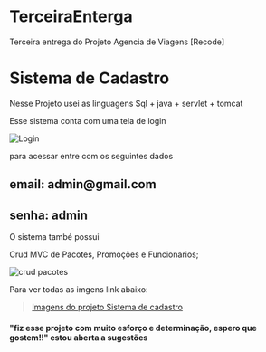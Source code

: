# TerceiraEnterga
Terceira entrega do Projeto Agencia de Viagens [Recode]

<h1>Sistema de Cadastro</h1> 
 
 Nesse Projeto  usei as linguagens Sql + java + servlet + tomcat 
 

 
   Esse sistema conta com uma tela de login<br>
   
   ![Login](https://user-images.githubusercontent.com/106941474/192399047-14536a00-c633-4107-a3ff-39fc9ad524a8.png)

   
   para acessar entre com os seguintes dados
  
   <h2>email: admin@gmail.com</h2>
    <h2>senha: admin</h2>
   
   O sistema també possui 
   
   Crud MVC de Pacotes, Promoções e Funcionarios;
   
   ![crud pacotes](https://user-images.githubusercontent.com/106941474/192399375-a80e2f13-f45f-42a6-84d8-09c935029544.png)
   
   Para ver todas as imgens link abaixo:
   
      
  <blockquote class="imgur-embed-pub" lang="en" data-id="a/sMvMFWY"  ><a href="//imgur.com/a/sMvMFWY">Imagens do projeto Sistema de cadastro</a></blockquote><script async src="//s.imgur.com/min/embed.js" charset="utf-8"></script>
  
  
   <h4>
    "fiz esse projeto com muito esforço e determinação, espero que gostem!!"
    estou aberta a sugestões
   </h4>
   
   
